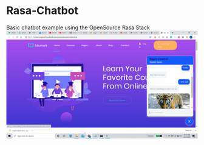 # Rasa-Chatbot
Basic chatbot example using the OpenSource Rasa Stack<br>
![alt text](https://github.com/RaghavJindal13/Rasa-Chatbot/blob/master/Screenshot%20(132).png)<br>

